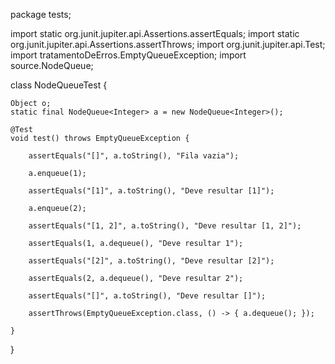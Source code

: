 package tests;

import static org.junit.jupiter.api.Assertions.assertEquals;
import static org.junit.jupiter.api.Assertions.assertThrows;
import org.junit.jupiter.api.Test;
import tratamentoDeErros.EmptyQueueException;
import source.NodeQueue;

class NodeQueueTest {

	Object o;
	static final NodeQueue<Integer> a = new NodeQueue<Integer>();

	@Test
	void test() throws EmptyQueueException {
	
		assertEquals("[]", a.toString(), "Fila vazia");
		
		a.enqueue(1);
		
		assertEquals("[1]", a.toString(), "Deve resultar [1]");
		
		a.enqueue(2);
		
		assertEquals("[1, 2]", a.toString(), "Deve resultar [1, 2]");
		
		assertEquals(1, a.dequeue(), "Deve resultar 1");
		
		assertEquals("[2]", a.toString(), "Deve resultar [2]");
		
		assertEquals(2, a.dequeue(), "Deve resultar 2");
		
		assertEquals("[]", a.toString(), "Deve resultar []");
		
		assertThrows(EmptyQueueException.class, () -> { a.dequeue(); });

	}

}
